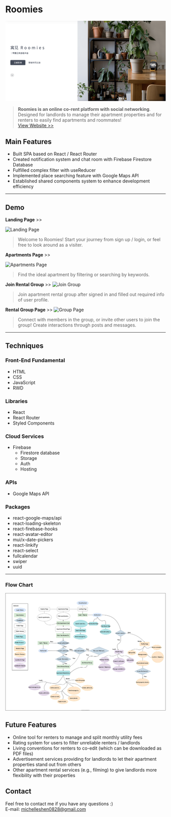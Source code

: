 # Roomies

![roomies](./src/images/readme.png "This is a cover image.")

> **Roomies is an online co-rent platform with social networking**. Designed for landlords to manage their apartment properties and for renters to easily find apartments and roommates!\
> [View Website >>](https://roomies-f03cd.web.app/)

## Main Features

- Built SPA based on React / React Router
- Created notification system and chat room with Firebase Firestore Database
- Fulfilled complex filter with useReducer
- Implemented place searching feature with Google Maps API
- Established shared components system to enhance development efficiency

---

## Demo

**Landing Page** >>

![Landing Page](./README/landing.gif "Landing Page")

> Welcome to Roomies! Start your journey from sign up / login, or feel free to look around as a visiter.

**Apartments Page** >>

![Apartments Page](./README/apartments.gif "Apartments Page")

> Find the ideal apartment by filtering or searching by keywords.

**Join Rental Group** >>
![Join Group](./README/joingroup.gif "Join Group!")

> Join apartment rental group after signed in and filled out required info of user profile.

**Rental Group Page** >>
![Group Page](./README/group.gif "Group Page")

> Connect with members in the group, or invite other users to join the group! Create interactions through posts and messages.

---

## Techniques

### Front-End Fundamental

- HTML
- CSS
- JavaScript
- RWD

### Libraries

- React
- React Router
- Styled Components

### Cloud Services

- Firebase
  - Firestore database
  - Storage
  - Auth
  - Hosting

### APIs

- Google Maps API

### Packages

- react-google-maps/api
- react-loading-skeleton
- react-firebase-hooks
- react-avatar-editor
- mui/x-date-pickers
- react-linkify
- react-select
- fullcalendar
- swiper
- uuid

---

### Flow Chart

![Flow Chart](./README/flow.drawio.svg "Flow Chart")

## Future Features

- Online tool for renters to manage and split monthly utility fees
- Rating system for users to filter unreliable renters / landlords
- Living conventions for renters to co-edit (which can be downloaded as PDF files)
- Advertisement services providing for landlords to let their apartment properties stand out from others
- Other apartment rental services (e.g., filming) to give landlords more flexibility with their properties

## Contact

Feel free to contact me if you have any questions :) \
E-mail: michelleshen0828@gmail.com
